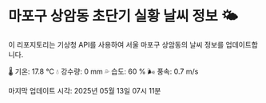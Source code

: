 
# 마포구 상암동 초단기 실황 날씨 정보 🌤️

이 리포지토리는 기상청 API를 사용하여 서울 마포구 상암동의 날씨 정보를 업데이트합니다. 

🌡️ 기온: 17.8 ℃
💧 강수량: 0 mm
💦 습도: 60 %
🌬️ 풍속: 0.7 m/s

마지막 업데이트 시각: 2025년 05월 13일 07시 11분    
